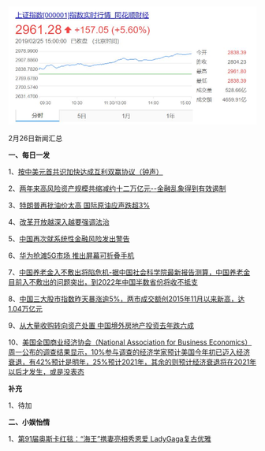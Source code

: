    ![02_13](.\02_26.jpg)

2月26日新闻汇总

**一、每日一发**

1、[按中美元首共识加快达成互利双赢协议（钟声）](http://paper.people.com.cn/rmrb/html/2019-02/26/nw.D110000renmrb_20190226_3-03.htm)

2、[两年来高风险资产规模共缩减约十二万亿元--金融乱象得到有效遏制](http://paper.people.com.cn/rmrb/html/2019-02/26/nw.D110000renmrb_20190226_1-10.htm)

3、[特朗普再批油价太高 国际原油应声跌超3%](https://news.163.com/19/0226/01/E8TEP6EU0001899N.html)

4、[改革开放越深入越要强调法治](https://news.ifeng.com/c/7kaOzHMiFAE)

5、[中国再次就系统性金融风险发出警告](http://www.ftchinese.com/story/001081614)

6、[华为抢滩5G市场 推出屏幕可折叠手机](https://www.zaobao.com/finance/china/story20190226-935061)

7、[中国养老金入不敷出将陷危机-据中国社会科学院最新报告测算，中国养老金目前入不敷出的问题突出，到2022年中国半数省份将收不抵支](https://www.zaobao.com/finance/china/story20190226-935062)

8、[中国三大股市指数昨天暴涨逾5%，两市成交额创2015年11月以来新高，达1.04万亿元](https://www.zaobao.com/finance/china/story20190226-935064)

9、[从大量收购转向资产处置 中国境外房地产投资去年跌六成](https://www.zaobao.com/finance/china/story20190226-935065)

10、[美国全国商业经济协会（National Association for Business Economics）周一公布的调查结果显示，10%参与调查的经济学家预计美国今年初已迈入经济衰退，有42%预计是明年，25%预计2021年，其余的则预计经济衰退将在2021年以后才发生，或是没表态](https://www.zaobao.com/news/world/story20190226-934996)



**补充**

1、待加



**二、小娱怡情**

1、[第91届奥斯卡红毯：“海王”携妻亮相秀恩爱 LadyGaga复古优雅](http://movie.67.com/scene/2019/02/25/937709.html)
